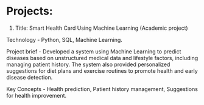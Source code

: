 # Projects:

1) Title: Smart Health Card Using Machine Learning (Academic project)
                             
Technology - Python, SQL, Machine Learning.

Project brief - Developed a system using Machine Learning to predict diseases based on unstructured medical data and lifestyle factors, including managing patient history. The system also provided personalized suggestions for diet plans and exercise routines to promote health and early disease detection.

Key Concepts - Health prediction, Patient history management, Suggestions for health improvement.

   
